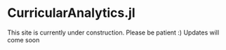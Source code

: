 # CurricularAnalytics.jl

This site is currently under construction. Please be patient :)
Updates will come soon